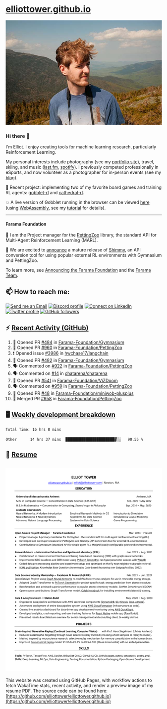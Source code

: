 # [elliottower.github.io](https://github.com/elliottower/elliottower.github.io)

[![A wild Elliot on Mt Washington](https://raw.githubusercontent.com/elliottower/elliottower.github.io/main/src/jpg/DSCF7539-600px.jpg?raw=true)](https://raw.githubusercontent.com/elliottower/elliottower.github.io/main/src/jpg/DSCF7539.jpg?raw=true)

### Hi there 👋

I'm Elliot. I enjoy creating tools for machine learning research, particularly Reinforcement Learning.

My personal interests include photography (see my [portfolio site](https://www.elliottower.com/)), travel, skiing, and music ([last.fm](https://www.last.fm/user/ajsdlfkwer), [spotify](https://open.spotify.com/user/12132818380)). I previously competed professionally in eSports, and now volunteer as a photographer for in-person events (see my [blog](https://www.elliottower.com/stories/?category=events)).

🤖 Recent project: implementing two of my favorite board games and training RL agents: [gobblet-rl](https://github.com/elliottower/gobblet-rl) and [cathedral-rl](https://github.com/elliottower/cathedral-rl). 

💥 A live version of Gobblet running in the browser can be viewed [here](https://elliottower.github.io/gobblet-rl/) (using [WebAssembly](https://webassembly.org/), see my [tutorial](https://github.com/elliottower/gobblet-rl/blob/main/tutorials/WebAssembly/web_assembly.md) for details).

----

#### Farama Foundation

🚀 I am the Project manager for the [PettingZoo](https://github.com/Farama-Foundation/PettingZoo) library, the standard API for Multi-Agent Reinforcement Learning (MARL). 

🎉 We are excited to [announce](https://farama.org/Announcing-Shimmy) a mature release of [Shimmy](https://github.com/Farama-Foundation/Shimmy), an API conversion tool for using popular external RL environments with Gymnasium and PettingZoo. 

To learn more, see [Announcing the Farama Foundation](https://farama.org/Announcing-The-Farama-Foundation) and the [Farama Team](https://farama.org/team).

## 📫 How to reach me:

 [![Send me an Email](https://img.shields.io/badge/email-elliot%40elliottower.com-blue)](mailto:elliot@elliottower.com)
 [![Discord profile](https://img.shields.io/badge/Discord-7289DA?style=flat&logo=discord&logoColor=white)](https://discord.com/users/83091537923145728)
 [![Connect on LinkedIn](https://img.shields.io/badge/--linkedin?label=LinkedIn&logo=LinkedIn&style=social)](https://www.linkedin.com/in/elliot-tower)
 [![Twitter profile](https://img.shields.io/twitter/follow/elliottower?style=social)](https://twitter.com/ElliotTower/)
 [![GitHub followers](https://img.shields.io/github/followers/elliottower?style=social)](https://github.com/elliottower/)

## ⚡ [Recent Activity (GitHub)](https://github.com/elliottower)

<!--START_SECTION:activity-->
1. 💪 Opened PR [#484](https://github.com/Farama-Foundation/Gymnasium/pull/484) in [Farama-Foundation/Gymnasium](https://github.com/Farama-Foundation/Gymnasium)
2. 💪 Opened PR [#960](https://github.com/Farama-Foundation/PettingZoo/pull/960) in [Farama-Foundation/PettingZoo](https://github.com/Farama-Foundation/PettingZoo)
3. ❗️ Opened issue [#3986](https://github.com/hwchase17/langchain/issues/3986) in [hwchase17/langchain](https://github.com/hwchase17/langchain)
4. 💪 Opened PR [#482](https://github.com/Farama-Foundation/Gymnasium/pull/482) in [Farama-Foundation/Gymnasium](https://github.com/Farama-Foundation/Gymnasium)
5. 🗣 Commented on [#922](https://github.com/Farama-Foundation/PettingZoo/issues/922) in [Farama-Foundation/PettingZoo](https://github.com/Farama-Foundation/PettingZoo)
6. 🗣 Commented on [#14](https://github.com/chatarena/chatarena/issues/14) in [chatarena/chatarena](https://github.com/chatarena/chatarena)
7. 💪 Opened PR [#541](https://github.com/Farama-Foundation/ViZDoom/pull/541) in [Farama-Foundation/ViZDoom](https://github.com/Farama-Foundation/ViZDoom)
8. 🗣 Commented on [#959](https://github.com/Farama-Foundation/PettingZoo/issues/959) in [Farama-Foundation/PettingZoo](https://github.com/Farama-Foundation/PettingZoo)
9. 💪 Opened PR [#48](https://github.com/Farama-Foundation/miniwob-plusplus/pull/48) in [Farama-Foundation/miniwob-plusplus](https://github.com/Farama-Foundation/miniwob-plusplus)
10. 🎉 Merged PR [#958](https://github.com/Farama-Foundation/PettingZoo/pull/958) in [Farama-Foundation/PettingZoo](https://github.com/Farama-Foundation/PettingZoo)
<!--END_SECTION:activity-->


## 🖥️ [Weekly development breakdown](https://wakatime.com/@elliottower)
<!--START_SECTION:waka-->

```text
Total Time: 16 hrs 8 mins

Other      14 hrs 37 mins  ██████████████████████▓░░   90.55 %
```

<!--END_SECTION:waka-->


## 📄 [Resume](https://elliottower.github.io/src/pdf/resume.pdf)

<!-- PDF-TO-MARKDOWN:START -->
![Page 1](src/png/page1.png "Page 1")
---
<!-- PDF-TO-MARKDOWN:END -->

This website was created using GitHub Pages, with workflow actions to fetch WakaTime stats, recent activity, and render a preview image of my resume PDF. The source code can be found here: [https://github.com/elliottower/elliottower.github.io](https://github.com/elliottower/elliottower.github.io)
